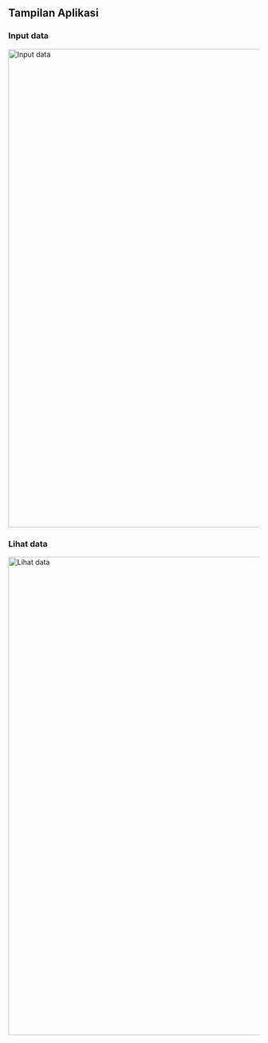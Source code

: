 <h2> Tampilan Aplikasi </h2>

<h3> Input data </h3>

<img width="959" alt="Input data" src="https://github.com/user-attachments/assets/2c0845ae-63eb-4ea1-8428-b33e6ed783d1" />

<h3> Lihat data</h3>

<img width="959" alt="Lihat data" src="https://github.com/user-attachments/assets/9894dd57-b32c-4b41-9210-1061161e8f3b" />

